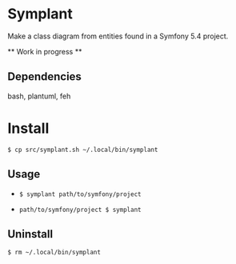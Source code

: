 # Symplant
Make a class diagram from entities found in a Symfony 5.4 project.

** Work in progress **

## Dependencies
bash, plantuml, feh

# Install

`$ cp src/symplant.sh ~/.local/bin/symplant`

## Usage
*  `$ symplant path/to/symfony/project`

*  `path/to/symfony/project $ symplant`

## Uninstall

`$ rm ~/.local/bin/symplant`
